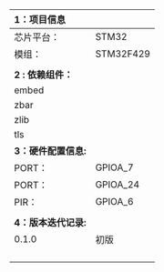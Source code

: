 | **1：项目信息**      |                        |
| :------------------- | ---------------------- |
| 芯片平台：           | STM32  |
| 模组：               | STM32F429             |
|                      |                        |
| **2 : 依赖组件：**   |                        |
| embed          |                        |
| zbar           |                        |
| zlib         |                        |
| tls     |                        |
| **3：硬件配置信息:**   |                                                              |
| PORT：             |    GPIOA_7                                                      |
| PORT：           | GPIOA_24                                            |
| PIR：           		| GPIOA_6                                               |
                                                            |
| **4：版本迭代记录:** |                        |
| 0.1.0                | 初版      |
|                      |                        |
|                      |                        |
|                      |                        |
|                      |                        |
